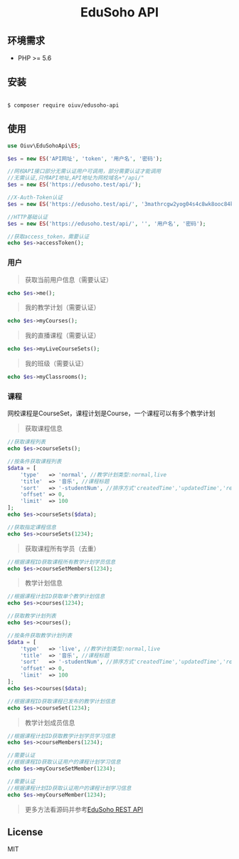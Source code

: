 <h1 align="center">EduSoho API</h1>

## 环境需求

- PHP >= 5.6

## 安装

```shell

$ composer require oiuv/edusoho-api

```

## 使用

```php
use Oiuv\EduSohoApi\ES;

$es = new ES('API网址', 'token', '用户名', '密码');

//网校API接口部分无需认证用户可调用，部分需要认证才能调用
//无需认证,只传API地址,API地址为网校域名+"/api/"
$es = new ES('https://edusoho.test/api/');

//X-Auth-Token认证
$es = new ES('https://edusoho.test/api/', '3mathrcgw2yog04s4c8wk8ooc84k4co');

//HTTP基础认证
$es = new ES('https://edusoho.test/api/', '', '用户名', '密码');

//获取access_token，需要认证
echo $es->accessToken();
```

### 用户

> 获取当前用户信息（需要认证）
```php
echo $es->me();
```

> 我的教学计划（需要认证）
```php
echo $es->myCourses();
```

> 我的直播课程（需要认证）
```php
echo $es->myLiveCourseSets();
```

> 我的班级（需要认证）
```php
echo $es->myClassrooms();
```

### 课程

网校课程是CourseSet，课程计划是Course，一个课程可以有多个教学计划

> 获取课程信息
```php
//获取课程列表
echo $es->courseSets();

//按条件获取课程列表
$data = [
    'type'   => 'normal', //教学计划类型:normal,live
    'title'  => '音乐', //课程标题
    'sort'   => '-studentNum', //排序方式'createdTime','updatedTime','recommendedSeq','hitNum','recommendedTime','rating','studentNum'，-field代表倒序
    'offset' => 0,
    'limit'  => 100
];
echo $es->courseSets($data);

//获取指定课程信息
echo $es->courseSets(1234);
```

> 获取课程所有学员（去重）
```php
//根据课程ID获取课程所有教学计划学员信息
echo $es->courseSetMembers(1234);
```

> 教学计划信息
```php
//根据课程计划ID获取单个教学计划信息
echo $es->courses(1234);

//获取教学计划列表
echo $es->courses();

//按条件获取教学计划列表
$data = [
    'type'   => 'live', //教学计划类型:normal,live
    'title'  => '音乐', //课程标题
    'sort'   => '-studentNum', //排序方式'createdTime','updatedTime','recommendedSeq','hitNum','recommendedTime','rating','studentNum'，-field代表倒序
    'offset' => 0,
    'limit'  => 100
];
echo $es->courses($data);

//根据课程ID获取课程已发布的教学计划信息
echo $es->courseSet(1234);
```

> 教学计划成员信息
```php
//根据课程计划ID获取教学计划学员学习信息
echo $es->courseMembers(1234);

//需要认证
//根据课程ID获取认证用户的课程计划学习信息
echo $es->myCourseSetMember(1234);

//需要认证
//根据课程计划ID获取认证用户的课程计划学习信息
echo $es->myCourseMember(1234);
```

> 更多方法看源码并参考[EduSoho REST API](http://developer.edusoho.com/api/)

## License

MIT
